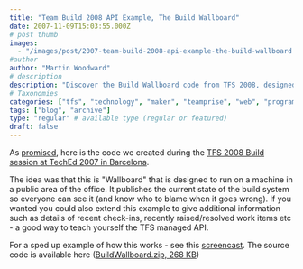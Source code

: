 ```yaml
---
title: "Team Build 2008 API Example, The Build Wallboard"
date: 2007-11-09T15:03:55.000Z
# post thumb
images:
  - "/images/post/2007-team-build-2008-api-example-the-build-wallboard.jpg"
#author
author: "Martin Woodward"
# description
description: "Discover the Build Wallboard code from TFS 2008, designed to display build status publicly and enhance team engagement in your office."
# Taxonomies
categories: ["tfs", "technology", "maker", "teamprise", "web", "programming", "personal"]
tags: ["blog", "archive"]
type: "regular" # available type (regular or featured)
draft: false
---
```

As [promised](http://www.woodwardweb.com/000394.html), here is the code we created during the [TFS 2008 Build session at TechEd 2007 in Barcelona](http://www.woodwardweb.com/personal/000391.html).   

The idea was that this is "Wallboard" that is designed to run on a machine in a public area of the office.  It publishes the current state of the build system so everyone can see it (and know who to blame when it goes wrong).  If you wanted you could also extend this example to give additional information such as details of recent check-ins, recently raised/resolved work items etc - a good way to teach yourself the TFS managed API. 

For a sped up example of how this works - see this [screencast](http://people.teamprise.com/~martin/Wallboard/Wallboard.html).  The source code is available here ([BuildWallboard.zip, 268 KB](http://www.woodwardweb.com/vsts/BuildWallboard.zip))